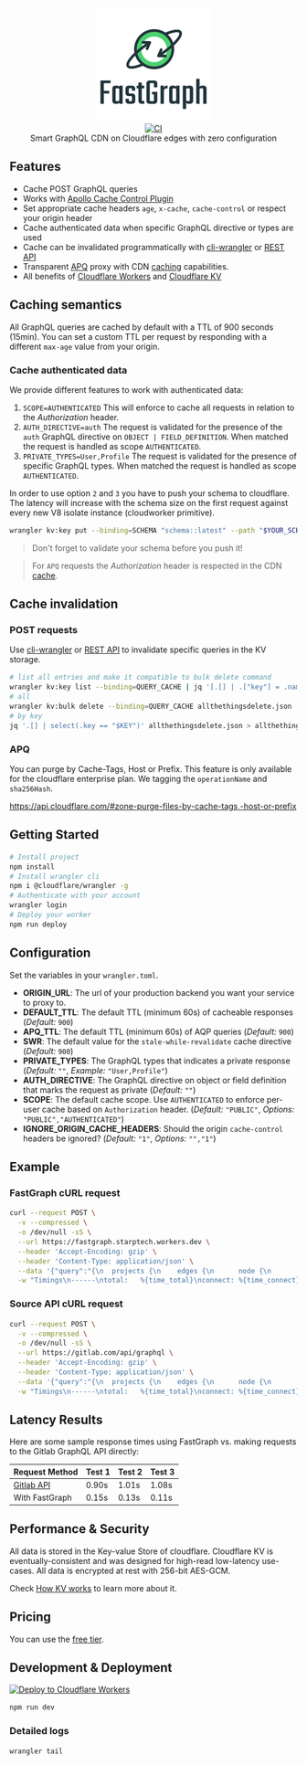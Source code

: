 <div align="center">
  <img src="logo-new.png" alt="fastgraph" />
</div>

<div align="center">
  <a href="https://github.com/StarpTech/FastGraph/actions?query=workflow%3Aci">
    <img src="https://github.com/StarpTech/FastGraph/actions/workflows/ci.yml/badge.svg?event=push" alt="CI" />
  </a>
</div>

<div align="center">Smart GraphQL CDN on Cloudflare edges with zero configuration</div>

## Features

- Cache POST GraphQL queries
- Works with [Apollo Cache Control Plugin](https://www.apollographql.com/docs/apollo-server/performance/caching)
- Set appropriate cache headers `age`, `x-cache`, `cache-control` or respect your origin header
- Cache authenticated data when specific GraphQL directive or types are used
- Cache can be invalidated programmatically with [cli-wrangler](https://developers.cloudflare.com/workers/cli-wrangler) or [REST API](https://api.cloudflare.com/#workers-kv-namespace-delete-key-value-pair)
- Transparent [APQ](https://www.apollographql.com/docs/apollo-server/performance/apq/) proxy with CDN [caching](https://developers.cloudflare.com/workers/runtime-apis/cache) capabilities.
- All benefits of [Cloudflare Workers](https://workers.cloudflare.com/) and [Cloudflare KV](https://www.cloudflare.com/products/workers-kv/)

## Caching semantics

All GraphQL queries are cached by default with a TTL of 900 seconds (15min). You can set a custom TTL per request by responding with a different `max-age` value from your origin.

### Cache authenticated data

We provide different features to work with authenticated data:

1. `SCOPE=AUTHENTICATED` This will enforce to cache all requests in relation to the _Authorization_ header.
2. `AUTH_DIRECTIVE=auth` The request is validated for the presence of the `auth` GraphQL directive on `OBJECT | FIELD_DEFINITION`. When matched the request is handled as scope `AUTHENTICATED`.
3. `PRIVATE_TYPES=User,Profile` The request is validated for the presence of specific GraphQL types. When matched the request is handled as scope `AUTHENTICATED`.

In order to use option `2` and `3` you have to push your schema to cloudflare. The latency will increase with the schema size on the first request against every new V8 isolate instance (cloudworker primitive).

```sh
wrangler kv:key put --binding=SCHEMA "schema::latest" --path "$YOUR_SCHEMA_FILE"
```

> Don't forget to validate your schema before you push it!

> For `APQ` requests the _Authorization_ header is respected in the CDN [cache](https://developers.cloudflare.com/workers/runtime-apis/cache).

## Cache invalidation

### POST requests

Use [cli-wrangler](https://developers.cloudflare.com/workers/cli-wrangler) or [REST API](https://api.cloudflare.com/#workers-kv-namespace-delete-key-value-pair) to invalidate specific queries in the KV storage.

```sh
# list all entries and make it compatible to bulk delete command
wrangler kv:key list --binding=QUERY_CACHE | jq '[.[] | .["key"] = .name | .["value"] = "" | del(.name, .expiration)]' > allthethingsdelete.json
# all
wrangler kv:bulk delete --binding=QUERY_CACHE allthethingsdelete.json
# by key
jq '.[] | select(.key == "$KEY")' allthethingsdelete.json > allthethingsdelete.json
```

### APQ

You can purge by Cache-Tags, Host or Prefix. This feature is only available for the cloudflare enterprise plan. We tagging the `operationName` and `sha256Hash`.

https://api.cloudflare.com/#zone-purge-files-by-cache-tags,-host-or-prefix

## Getting Started

```sh
# Install project
npm install
# Install wrangler cli
npm i @cloudflare/wrangler -g
# Authenticate with your account
wrangler login
# Deploy your worker
npm run deploy
```

## Configuration

Set the variables in your `wrangler.toml`.

- **ORIGIN_URL**: The url of your production backend you want your service to proxy to.
- **DEFAULT_TTL**: The default TTL (minimum 60s) of cacheable responses (_Default:_ `900`)
- **APQ_TTL**: The default TTL (minimum 60s) of AQP queries (_Default:_ `900`)
- **SWR**: The default value for the `stale-while-revalidate` cache directive (_Default:_ `900`)
- **PRIVATE_TYPES**: The GraphQL types that indicates a private response (_Default:_ `""`, _Example:_ `"User,Profile"`)
- **AUTH_DIRECTIVE**: The GraphQL directive on object or field definition that marks the request as private (_Default:_ `""`)
- **SCOPE**: The default cache scope. Use `AUTHENTICATED` to enforce per-user cache based on `Authorization` header. (_Default:_ `"PUBLIC"`, _Options:_ `"PUBLIC","AUTHENTICATED"`)
- **IGNORE_ORIGIN_CACHE_HEADERS**: Should the origin `cache-control` headers be ignored? (_Default:_ `"1"`, _Options:_ `"","1"`)

## Example

### FastGraph cURL request

```sh
curl --request POST \
  -v --compressed \
  -o /dev/null -sS \
  --url https://fastgraph.starptech.workers.dev \
  --header 'Accept-Encoding: gzip' \
  --header 'Content-Type: application/json' \
  --data '{"query":"{\n  projects {\n    edges {\n      node {\n        id\n      }\n    }\n  }\n}\n"}' \
  -w "Timings\n------\ntotal:   %{time_total}\nconnect: %{time_connect}\ntls:     %{time_appconnect}\n"
```

### Source API cURL request

```sh
curl --request POST \
  -v --compressed \
  -o /dev/null -sS \
  --url https://gitlab.com/api/graphql \
  --header 'Accept-Encoding: gzip' \
  --header 'Content-Type: application/json' \
  --data '{"query":"{\n  projects {\n    edges {\n      node {\n        id\n      }\n    }\n  }\n}\n"}' \
  -w "Timings\n------\ntotal:   %{time_total}\nconnect: %{time_connect}\ntls:     %{time_appconnect}\n"
```

## Latency Results

Here are some sample response times using FastGraph vs. making requests to the Gitlab GraphQL API directly:

| Request Method                               | Test 1 | Test 2 | Test 3 |
| -------------------------------------------- | ------ | ------ | ------ |
| [Gitlab API](https://gitlab.com/api/graphql) | 0.90s  | 1.01s  | 1.08s  |
| With FastGraph                               | 0.15s  | 0.13s  | 0.11s  |

## Performance & Security

All data is stored in the Key-value Store of cloudflare. Cloudflare KV is eventually-consistent and was designed for high-read low-latency use-cases. All data is encrypted at rest with 256-bit AES-GCM.

Check [How KV works](https://developers.cloudflare.com/workers/learning/how-kv-works) to learn more about it.

## Pricing

You can use the [free tier](https://developers.cloudflare.com/workers/platform/limits#worker-limits).

## Development & Deployment

[![Deploy to Cloudflare Workers](https://deploy.workers.cloudflare.com/button)](https://deploy.workers.cloudflare.com/?url=https://github.com/StarpTech/FastGraph)

```sh
npm run dev
```

### Detailed logs

```sh
wrangler tail
```
